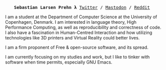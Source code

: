 <p><pre align="center">
<strong>Sebastian Larsen Prehn λ</strong> <a href="https://twitter.com/sebastianprehn">Twitter</a> / <a href="https://emacs.ch/@sebastianprehn">Mastodon</a> / <a href="https://www.reddit.com/user/sebastianprehn">Reddit</a> </pre></p>

I am a student at the Department of Computer Science at the University of Copenhagen, Denmark. I am interested in language theory, High Performance Computing, as well as reproducibility and correctness of code. I also have a fascination in Human-Centred Interaction and how utilizing technologies like 3D printers and Virtual Reality could better lives.

I am a firm proponent of Free & open-source software, and its spread.

I am currently focusing on my studies and work, but I like to tinker with software when time permits, especially GNU Emacs.
